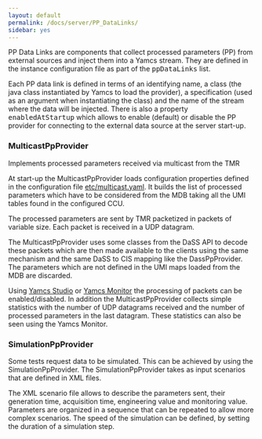 ```yaml
---
layout: default
permalink: /docs/server/PP_DataLinks/
sidebar: yes
---
```


PP Data Links are components that collect processed parameters (PP) from external sources and inject them into a Yamcs stream. They are defined in the instance configuration file as part of the <tt>ppDataLinks</tt> list.

Each PP data link is defined in terms of an identifying name, a class (the java class instantiated by Yamcs to load the provider), a specification (used as an argument when instantiating the class) and the name of the stream where the data will be injected. There is also a property <tt>enabledAtStartup</tt> which allows to enable (default) or disable the PP provider for connecting to the external data source at the server start-up.



### MulticastPpProvider
Implements processed parameters received via multicast from the TMR

At start-up the MulticastPpProvider loads configuration properties defined in the configuration file [etc/multicast.yaml](/docs/server/multicast.yaml). It builds the list of processed parameters which have to be considered from the MDB taking all the UMI tables found in the configured CCU.

The processed parameters are sent by TMR packetized in packets of variable size. Each packet is received in a UDP datagram.

The MulticastPpProvider uses some classes from the DaSS API to decode these packets which are then made available to the clients using the same mechanism and the same DaSS to CIS mapping like the DassPpProvider. The parameters which are not defined in the UMI maps loaded from the MDB are discarded.

Using [Yamcs Studio](/docs/studio/) or [Yamcs Monitor](/docs/tools/Yamcs_Monitor/) the processing of packets can be enabled/disabled. In addition the MulticastPpProvider collects simple statistics with the number of UDP datagrams received and the number of processed parameters in the last datagram. These statistics can also be seen using the Yamcs Monitor.

### SimulationPpProvider
Some tests request data to be simulated. This can be achieved by using the SimulationPpProvider. The SimulationPpProvider takes as input scenarios that are defined in XML files.

The XML scenario file allows to describe the parameters sent, their generation time, acquisition time, engineering value and monitoring value. Parameters are organized in a sequence that can be repeated to allow more complex scenarios. The speed of the simulation can be defined, by setting the duration of a simulation step.

